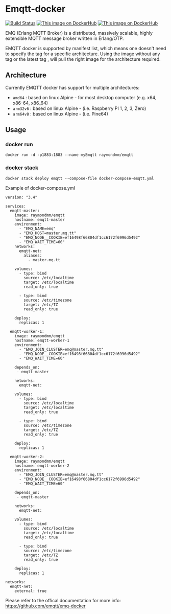Emqtt-docker
================
[![Build Status](https://travis-ci.org/RaymondMouthaan/emqtt-docker.svg?branch=master)](https://travis-ci.org/RaymondMouthaan/emqtt-docker)
[![This image on DockerHub](https://img.shields.io/docker/pulls/raymondmm/emqtt.svg)](https://hub.docker.com/r/raymondmm/emqtt/)
[![This image on DockerHub](https://img.shields.io/docker/stars/raymondmm/emqtt.svg)](https://hub.docker.com/r/raymondmm/emqtt/)

EMQ (Erlang MQTT Broker) is a distributed, massively scalable, highly extensible MQTT message broker written in Erlang/OTP.

EMQTT docker is supported by manifest list, which means one doesn't need to specify the tag for a specific architecture. Using the image without any tag or the latest tag , will pull the right image for the architecture required.

## Architecture
Currently EMQTT docker has support for multiple architectures:
- `amd64` : based on linux Alpine - for most desktop computer (e.g. x64, x86-64, x86_64)
- `arm32v6` : based on linux Alpine - (i.e. Raspberry PI 1, 2, 3, Zero)
- `arm64v8` : based on linux Alpine - (i.e. Pine64)

## Usage
### docker run
```
docker run -d -p1883:1883 --name myEmqtt raymondmm/emqtt
```

### docker stack

```
docker stack deploy emqtt --compose-file docker-compose-emqtt.yml
```

Example of docker-compose.yml

```
version: "3.4"

services:
  emqtt-master:
    image: raymondmm/emqtt
    hostname: emqtt-master
    environment:
      - "EMQ_NAME=emq"
      - "EMQ_HOST=master.mq.tt"
      - "EMQ_NODE__COOKIE=ef16498f66804df1cc6172f6996d5492"
      - "EMQ_WAIT_TIME=60"
    networks:
      emqtt-net:
        aliases:
          - master.mq.tt

    volumes:
      - type: bind
        source: /etc/localtime
        target: /etc/localtime
        read_only: true

      - type: bind
        source: /etc/timezone
        target: /etc/TZ
        read_only: true

    deploy:
      replicas: 1

  emqtt-worker-1:
    image: raymondmm/emqtt
    hostname: emqtt-worker-1
    environment:
      - "EMQ_JOIN_CLUSTER=emq@master.mq.tt"
      - "EMQ_NODE__COOKIE=ef16498f66804df1cc6172f6996d5492"
      - "EMQ_WAIT_TIME=60"

    depends_on:
     - emqtt-master

    networks:
      emqtt-net:

    volumes:
      - type: bind
        source: /etc/localtime
        target: /etc/localtime
        read_only: true

      - type: bind
        source: /etc/timezone
        target: /etc/TZ
        read_only: true

    deploy:
      replicas: 1

  emqtt-worker-2:
    image: raymondmm/emqtt
    hostname: emqtt-worker-2
    environment:
      - "EMQ_JOIN_CLUSTER=emq@master.mq.tt"
      - "EMQ_NODE__COOKIE=ef16498f66804df1cc6172f6996d5492"
      - "EMQ_WAIT_TIME=60"

    depends_on:
     - emqtt-master

    networks:
      emqtt-net:

    volumes:
      - type: bind
        source: /etc/localtime
        target: /etc/localtime
        read_only: true

      - type: bind
        source: /etc/timezone
        target: /etc/TZ
        read_only: true

    deploy:
      replicas: 1

networks:
  emqtt-net:
    external: true
```

Please refer to the offical documentation for more info: https://github.com/emqtt/emq-docker

